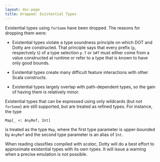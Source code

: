 ```yaml
---
layout: doc-page
title: Dropped: Existential Types
---
```


Existential types using `forSome` have been dropped. The reasons for dropping them were:

 - Existential types violate a type soundness principle on which DOT
   and Dotty are constructed. That principle says that every
   prefix (`p`, respectvely `S`) of a type selection `p.T` or `S#T`
   must either come from a value constructed at runtime or refer to a
   type that is known to have only good bounds.

 - Existential types create many difficult feature interactions
   with other Scala constructs.

 - Existential types largely overlap with path-dependent types,
   so the gain of having them is relatively minor.

Existential types that can be expressed using only wildcards (but not
`forSome`) are still supported, but are treated as refined types.
For instance, the type

    Map[_ <: AnyRef, Int]

is treated as the type `Map`, where the first type parameter
is upper-bounded by `AnyRef` and the second type parameter is an alias
of `Int`.

When reading classfiles compiled with _scalac_, Dotty will do a best
effort to approximate existential types with its own types. It will
issue a warning when a precise emulation is not possible.
